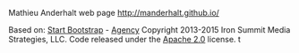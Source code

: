 Mathieu Anderhalt web page http://manderhalt.github.io/

Based on:
[Start Bootstrap](http://startbootstrap.com/) - [Agency](http://startbootstrap.com/template-overviews/agency/)
Copyright 2013-2015 Iron Summit Media Strategies, LLC. Code released under the [Apache 2.0](https://github.com/IronSummitMedia/startbootstrap-agency/blob/gh-pages/LICENSE) license.
t
